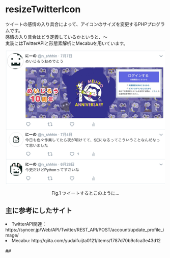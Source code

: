# resizeTwitterIcon
ツイートの感情の入り具合によって、アイコンのサイズを変更するPHPプログラムです。<br>
感情の入り具合はどう定義しているかというと、〜<br>
実装にはTwitterAPIと形態素解析にMecabuを用いています。<br>

<div align="CENTER">
<img src="https://github.com/nshhhin/resizeTwitterIcon/blob/master/RTI_demo.png" width = "500px" height = "auto">
<p>Fig.1 ツイートするとこのように...</p>
</div>

## 主に参考にしたサイト
<li>TwitterAPI関連： <a>https://syncer.jp/Web/API/Twitter/REST_API/POST/account/update_profile_image/</a></li>
<li>Mecabu: <a>http://qiita.com/yudaifuijta0121/items/1787d70b9cfca3e43d12</a></li>

##　

